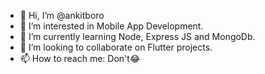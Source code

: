 - 👋 Hi, I’m @ankitboro
- 👀 I’m interested in Mobile App Development.
- 🌱 I’m currently learning Node, Express JS and MongoDb.
- 💞️ I’m looking to collaborate on Flutter projects.
- 📫 How to reach me: Don't😂

